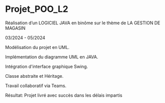 # Projet_POO_L2
Réalisation d’un LOGICIEL JAVA en binôme sur le thème de LA GESTION DE MAGASIN

03/2024 - 05/2024

Modélisation du projet en UML.

Implémentation du diagramme UML en JAVA.

Intégration d'interface graphique Swing.

Classe abstraite et Héritage.

Travail collaboratif via Teams.

Résultat: Projet livré avec succès dans les délais impartis
